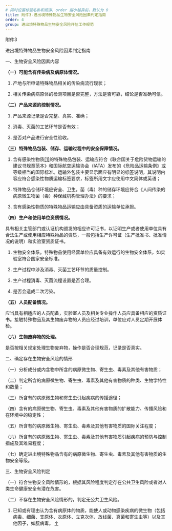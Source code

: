 ```yaml
---
# 同时设置标题名称和顺序，order 越小越靠前，默认为 0
title: 附件3-进出境特殊物品生物安全风险因素判定指南
order: 4
group: 进出境特殊物品生物安全风险评估工作规范
---
```


附件3

进出境特殊物品生物安全风险因素判定指南

一、生物安全风险因素内容

**（一）可能含有传染病及病原体情况。**

1. 产地与所申请特殊物品相关的传染病流行现状；

2. 相关传染病病原体的检测项目是否完整，方法是否可靠，结论是否准确可信。

**（二）产品来源的控制情况。**

1. 产品来源记录是否完整、真实、准确；

2. 消毒、灭菌的工艺环节是否有效；

3. 是否对产品进行安全性验收。

**（三）特殊物品包装、储存、运输过程中的安全保障情况。**

1. 含有感染性物质[[1]](#footnote-2)的特殊物品包装、运输应符合《联合国关于危险货物运输的建议书规章范本》和国际航空运输协会（IATA）发布的《危险品运输条例》或等级相当的国际标准。运输外包装主要显示面应有明显的标签说明，其说明内容应符合感染性物质运输标签要求，标签所用文字应使用中文简体或英语；

2. 特殊物品仓储环境应安全、卫生。菌（毒）种的储存环境应符合《人间传染的病原微生物菌（毒）种保藏机构管理办法》的要求；

3. 含有感染性物质的特殊物品运输应由具备资质的运输单位承担。

**（四）生产和使用单位资质情况。**

具有相关主管部门或认证机构颁发的相应许可证书，以证明生产或者使用单位具有合法生产或使用相应特殊物品的资质，一般包括生产许可证（生产批准书、批准情况的说明）和实验室资质证书。

1. 生物安全体系。特殊物品使用经营单位应具备有效运行的生物安全体系，如实验室符合国家安全标准。

2. 生产过程中涉及消毒、灭菌工艺环节的质量控制。

3. 生产过程消毒、灭菌流程设置是否合理。

4. 是否会造成二次污染。

**（五）人员配备情况。**

应当具有相适应的人员配备，实验室人员及相关专业操作人员应具备相应的资质证书。接触特殊物品及其生物废弃物的人员应经过培训，单位应对人员定期开展体检。

**（六）生物废弃物的处理。**

是否按相关规定处理生物废弃物，操作是否合理规范，记录是否真实。

二、确定存在生物安全风险的情形

（一）分析成分或内含物中所含的病原微生物、寄生虫、毒素及其他有害物质；

（二）判定所含的病原微生物、寄生虫、毒素及其他有害物质的种类、生物学特性和数量；

（三）所含有的病原微生物和寄生虫引起疾病的传播途径；

（四）含有的病原微生物、寄生虫、毒素及其他有害物质的扩散能力、传播风险和在环境中的稳定性；

（五）所含有的病原微生物、寄生虫、毒素及其他有害物质的国际关注程度；

（六）所含有的病原微生物、寄生虫、毒素及其他有害物质引起疾病的预防与控制措施及其难易程度；

（七）确定进出境特殊物品含有的病原微生物、寄生虫、毒素及其他有害物质的生物安全等级。

三、生物安全风险判定

（一）符合生物安全风险情形的，根据其风险程度判定存在公共卫生风险或者对人类生命健康安全有潜在危害。

（二）不存在生物安全风险情形的，判定无公共卫生风险。

1. 已知或有理由认为含有病原体的物质，能使人或动物感染疾病的微生物（包括病毒、细菌、支原体、衣原体、立克次体、放线菌、真菌和寄生虫等）以及其他因子，如朊病毒。 [↑](#footnote-ref-2)
